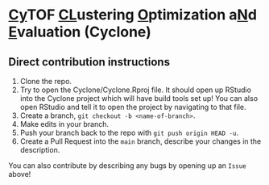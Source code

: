 # <ins>Cy</ins>TOF <ins>CL</ins>ustering <ins>O</ins>ptimization a<ins>N</ins>d <ins>E</ins>valuation (Cyclone)

## Direct contribution instructions 
1. Clone the repo.
2. Try to open the Cyclone/Cyclone.Rproj file.  It should open up RStudio into the Cyclone project which will have build tools set up!  You can also open RStudio and tell it to open the project by navigating to that file.
3. Create a branch, `git checkout -b <name-of-branch>`.
5. Make edits in your branch.
6. Push your branch back to the repo with `git push origin HEAD -u`.
7. Create a Pull Request into the `main` branch, describe your changes in the description.

You can also contribute by describing any bugs by opening up an `Issue` above!
